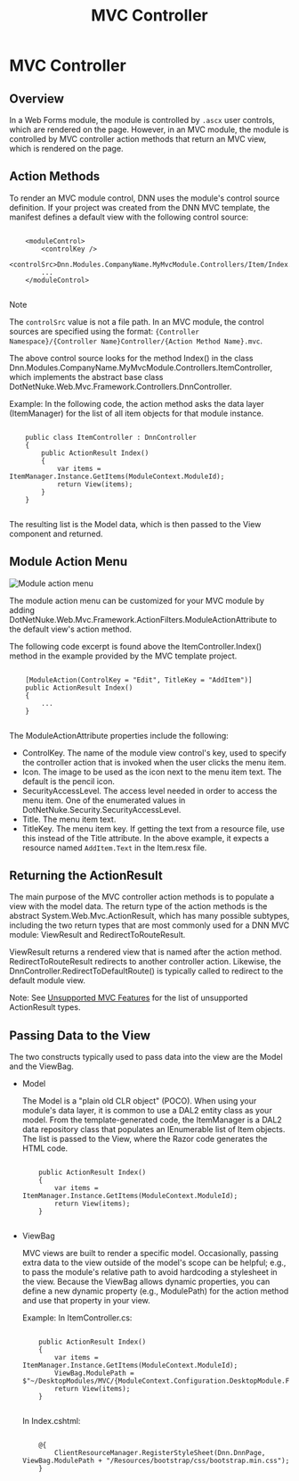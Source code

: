 ﻿---
uid: mvc-module-mvccontroller
locale: en
title: MVC Controller
dnneditions: DNN Platform,Evoq Content,Evoq Engage
dnnversion: 09.02.00
related-topics: create-module-using-templates,developers-mvc-modules-overview,mvc-module-mvcviews,mvc-module-unittest,unsupported-mvc-features
---

# MVC Controller

## Overview

In a Web Forms module, the module is controlled by `.ascx` user controls, which are rendered on the page. However, in an MVC module, the module is controlled by MVC controller action methods that return an MVC view, which is rendered on the page.

## Action Methods

To render an MVC module control, DNN uses the module's control source definition. If your project was created from the DNN MVC template, the manifest defines a default view with the following control source:

```

    <moduleControl>
        <controlKey />
        <controlSrc>Dnn.Modules.CompanyName.MyMvcModule.Controllers/Item/Index.mvc</controlSrc>
        ...
    </moduleControl>
			
```

> [!Note]
> The `controlSrc` value is not a file path. In an MVC module, the control sources are specified using the format: `{Controller Namespace}/{Controller Name}Controller/{Action Method Name}.mvc`.

The above control source looks for the method Index() in the class Dnn.Modules.CompanyName.MyMvcModule.Controllers.ItemController, which implements the abstract base class DotNetNuke.Web.Mvc.Framework.Controllers.DnnController.

Example: In the following code, the action method asks the data layer (ItemManager) for the list of all item objects for that module instance.

```

    public class ItemController : DnnController
    {
        public ActionResult Index()
        {
            var items = ItemManager.Instance.GetItems(ModuleContext.ModuleId);
            return View(items);
        }
    }
                
```

The resulting list is the Model data, which is then passed to the View component and returned.

## Module Action Menu

  

![Module action menu](/images/scr-actionmenu-edit-icons.png)

  

The module action menu can be customized for your MVC module by adding DotNetNuke.Web.Mvc.Framework.ActionFilters.ModuleActionAttribute to the default view's action method.

The following code excerpt is found above the ItemController.Index() method in the example provided by the MVC template project.

```

    [ModuleAction(ControlKey = "Edit", TitleKey = "AddItem")]
    public ActionResult Index()
    {
        ...
    }
			
```

The ModuleActionAttribute properties include the following:

*   ControlKey. The name of the module view control's key, used to specify the controller action that is invoked when the user clicks the menu item.
*   Icon. The image to be used as the icon next to the menu item text. The default is the pencil icon.
*   SecurityAccessLevel. The access level needed in order to access the menu item. One of the enumerated values in DotNetNuke.Security.SecurityAccessLevel.
*   Title. The menu item text.
*   TitleKey. The menu item key. If getting the text from a resource file, use this instead of the Title attribute. In the above example, it expects a resource named `AddItem.Text` in the Item.resx file.

## Returning the ActionResult

The main purpose of the MVC controller action methods is to populate a view with the model data. The return type of the action methods is the abstract System.Web.Mvc.ActionResult, which has many possible subtypes, including the two return types that are most commonly used for a DNN MVC module: ViewResult and RedirectToRouteResult.

ViewResult returns a rendered view that is named after the action method. RedirectToRouteResult redirects to another controller action. Likewise, the DnnController.RedirectToDefaultRoute() is typically called to redirect to the default module view.

Note: See [Unsupported MVC Features](xref:unsupported-mvc-features) for the list of unsupported ActionResult types.

## Passing Data to the View

The two constructs typically used to pass data into the view are the Model and the ViewBag.

*   Model
    
    The Model is a "plain old CLR object" (POCO). When using your module's data layer, it is common to use a DAL2 entity class as your model. From the template-generated code, the ItemManager is a DAL2 data repository class that populates an IEnumerable list of Item objects. The list is passed to the View, where the Razor code generates the HTML code.
    
    ```
    
        public ActionResult Index()
        {
            var items = ItemManager.Instance.GetItems(ModuleContext.ModuleId);
            return View(items);
        }
    					
    ```
    
*   ViewBag
    
    MVC views are built to render a specific model. Occasionally, passing extra data to the view outside of the model's scope can be helpful; e.g., to pass the module's relative path to avoid hardcoding a stylesheet in the view. Because the ViewBag allows dynamic properties, you can define a new dynamic property (e.g., ModulePath) for the action method and use that property in your view.
    
    Example: In ItemController.cs:
    
    ```
    
        public ActionResult Index()
        {
            var items = ItemManager.Instance.GetItems(ModuleContext.ModuleId);
            ViewBag.ModulePath = $"~/DesktopModules/MVC/{ModuleContext.Configuration.DesktopModule.FolderName}";
            return View(items);
        }
    					
    ```
    
    In Index.cshtml:
    
    ```
    
        @{
            ClientResourceManager.RegisterStyleSheet(Dnn.DnnPage, ViewBag.ModulePath + "/Resources/bootstrap/css/bootstrap.min.css");
        }
    					
    ```
